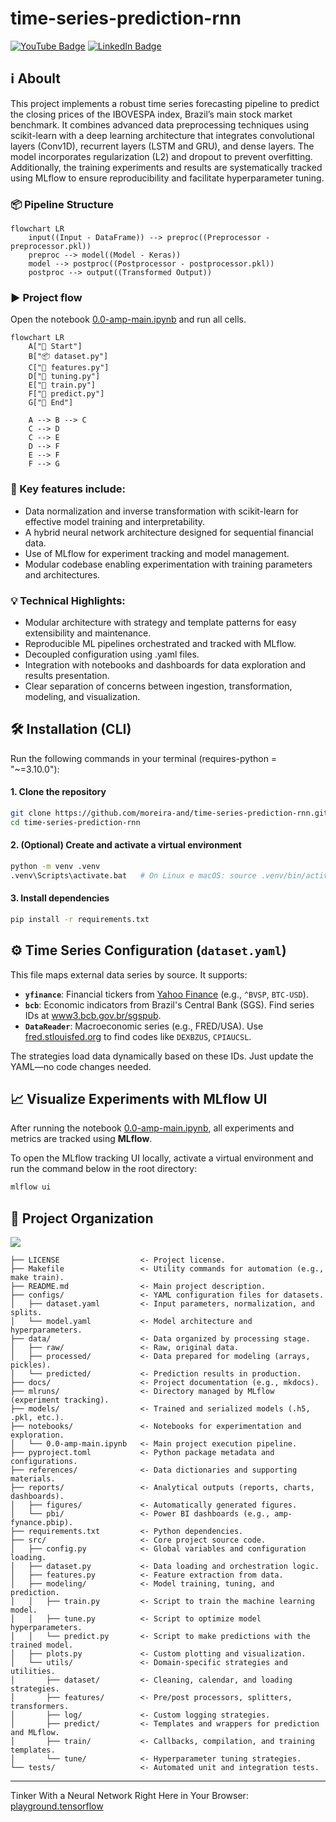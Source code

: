 # time-series-prediction-rnn

<a href="https://www.youtube.com/playlist?list=PL3iMuuZjTaTJu01noBWHrLnX1ayRrzTiu" target="_blank" style="display: inline-block;">
  <img src="https://img.shields.io/badge/YouTube-red?style=for-the-badge&logo=youtube&logoColor=white" alt="YouTube Badge"/>
</a>

<a href="https://www.linkedin.com/in/moreira-and/" target="_blank" style="display: inline-block;">
  <img src="https://img.shields.io/badge/LinkedIn--blue?style=for-the-badge&logo=linkedin&logoColor=white" alt="LinkedIn Badge"/>
</a>

## ℹ Aboult

This project implements a robust time series forecasting pipeline to predict the closing prices of the IBOVESPA index, Brazil’s main stock market benchmark. It combines advanced data preprocessing techniques using scikit-learn with a deep learning architecture that integrates convolutional layers (Conv1D), recurrent layers (LSTM and GRU), and dense layers. The model incorporates regularization (L2) and dropout to prevent overfitting. Additionally, the training experiments and results are systematically tracked using MLflow to ensure reproducibility and facilitate hyperparameter tuning.

### 📦 Pipeline Structure

```mermaid
flowchart LR
    input((Input - DataFrame)) --> preproc((Preprocessor - preprocessor.pkl))
    preproc --> model((Model - Keras))
    model --> postproc((Postprocessor - postprocessor.pkl))
    postproc --> output((Transformed Output))
```

### ▶ Project flow

Open the notebook [0.0-amp-main.ipynb](/notebooks/0.0-amp-main.ipynb) and run all cells.

```mermaid
flowchart LR
    A["🔄 Start"]
    B["📦 dataset.py"]
    C["🧮 features.py"]
    D["🎯 tuning.py"]
    E["🤖 train.py"]
    F["🔮 predict.py"]
    G["🏁 End"]

    A --> B --> C
    C --> D
    C --> E
    D --> F
    E --> F
    F --> G
```

### 🔑 Key features include:
- Data normalization and inverse transformation with scikit-learn for effective model training and interpretability.
- A hybrid neural network architecture designed for sequential financial data.
- Use of MLflow for experiment tracking and model management.
- Modular codebase enabling experimentation with training parameters and architectures.

### 💡 Technical Highlights:
- Modular architecture with strategy and template patterns for easy extensibility and maintenance.
- Reproducible ML pipelines orchestrated and tracked with MLflow.
- Decoupled configuration using .yaml files.
- Integration with notebooks and dashboards for data exploration and results presentation.
- Clear separation of concerns between ingestion, transformation, modeling, and visualization.

## 🛠️ Installation (CLI)

Run the following commands in your terminal (requires-python = "~=3.10.0"):

#### 1. Clone the repository
```bash
git clone https://github.com/moreira-and/time-series-prediction-rnn.git
cd time-series-prediction-rnn
```

#### 2. (Optional) Create and activate a virtual environment
```bash
python -m venv .venv
.venv\Scripts\activate.bat   # On Linux e macOS: source .venv/bin/activate
```

#### 3. Install dependencies
```bash
pip install -r requirements.txt
```

## ⚙️ Time Series Configuration (`dataset.yaml`)

This file maps external data series by source. It supports:
- **`yfinance`**: Financial tickers from [Yahoo Finance](https://finance.yahoo.com/markets/) (e.g., `^BVSP`, `BTC-USD`).
- **`bcb`**: Economic indicators from Brazil's Central Bank (SGS). Find series IDs at [www3.bcb.gov.br/sgspub](https://www3.bcb.gov.br/sgspub/localizarseries/localizarSeries.do?method=prepararTelaLocalizarSeries).
- **`DataReader`**: Macroeconomic series (e.g., FRED/USA). Use [fred.stlouisfed.org](https://fred.stlouisfed.org/) to find codes like `DEXBZUS`, `CPIAUCSL`.

The strategies load data dynamically based on these IDs. Just update the YAML—no code changes needed.

## 📈 Visualize Experiments with MLflow UI

After running the notebook [0.0-amp-main.ipynb](/notebooks/0.0-amp-main.ipynb), all experiments and metrics are tracked using **MLflow**.

To open the MLflow tracking UI locally, activate a virtual environment and run the command below in the root directory:

```bash
mlflow ui
```

## 🏢 Project Organization

<a target="_blank" href="https://cookiecutter-data-science.drivendata.org/">
    <img src="https://img.shields.io/badge/CCDS-Project%20template-328F97?logo=cookiecutter" />
</a>

```
├── LICENSE                  <- Project license.
├── Makefile                 <- Utility commands for automation (e.g., make train).
├── README.md                <- Main project description.
├── configs/                 <- YAML configuration files for datasets.
│   ├── dataset.yaml         <- Input parameters, normalization, and splits.
│   └── model.yaml           <- Model architecture and hyperparameters.
├── data/                    <- Data organized by processing stage.
│   ├── raw/                 <- Raw, original data.
│   ├── processed/           <- Data prepared for modeling (arrays, pickles).
│   └── predicted/           <- Prediction results in production.
├── docs/                    <- Project documentation (e.g., mkdocs).
├── mlruns/                  <- Directory managed by MLflow (experiment tracking).
├── models/                  <- Trained and serialized models (.h5, .pkl, etc.).
├── notebooks/               <- Notebooks for experimentation and exploration.
│   └── 0.0-amp-main.ipynb   <- Main project execution pipeline.
├── pyproject.toml           <- Python package metadata and configurations.
├── references/              <- Data dictionaries and supporting materials.
├── reports/                 <- Analytical outputs (reports, charts, dashboards).
│   ├── figures/             <- Automatically generated figures.
│   └── pbi/                 <- Power BI dashboards (e.g., amp-fynance.pbip).
├── requirements.txt         <- Python dependencies.
├── src/                     <- Core project source code.
│   ├── config.py            <- Global variables and configuration loading.
│   ├── dataset.py           <- Data loading and orchestration logic.
│   ├── features.py          <- Feature extraction from data.
│   ├── modeling/            <- Model training, tuning, and prediction.
│   │   ├── train.py         <- Script to train the machine learning model.
│   │   ├── tune.py          <- Script to optimize model hyperparameters.
│   │   └── predict.py       <- Script to make predictions with the trained model.
│   ├── plots.py             <- Custom plotting and visualization.
│   └── utils/               <- Domain-specific strategies and utilities.
│       ├── dataset/         <- Cleaning, calendar, and loading strategies.
│       ├── features/        <- Pre/post processors, splitters, transformers.
│       ├── log/             <- Custom logging strategies.
│       ├── predict/         <- Templates and wrappers for prediction and MLflow.
│       ├── train/           <- Callbacks, compilation, and training templates.
│       └── tune/            <- Hyperparameter tuning strategies.
└── tests/                   <- Automated unit and integration tests.
```

--------

Tinker With a Neural Network Right Here in Your Browser: [playground.tensorflow](https://playground.tensorflow.org/)
